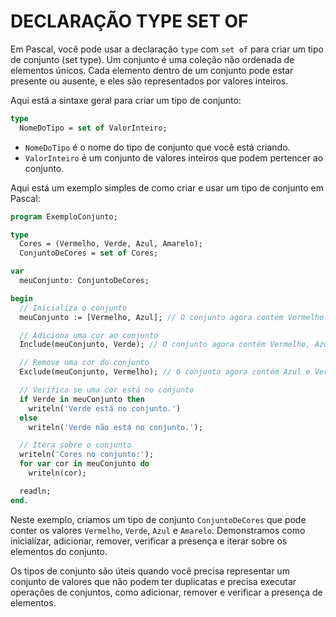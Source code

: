 # DECLARAÇÃO TYPE SET OF
Em Pascal, você pode usar a declaração `type` com `set of` para criar um tipo de conjunto (set type). Um conjunto é uma coleção não ordenada de elementos únicos. Cada elemento dentro de um conjunto pode estar presente ou ausente, e eles são representados por valores inteiros.

Aqui está a sintaxe geral para criar um tipo de conjunto:

```pascal
type
  NomeDoTipo = set of ValorInteiro;
```

- `NomeDoTipo` é o nome do tipo de conjunto que você está criando.
- `ValorInteiro` é um conjunto de valores inteiros que podem pertencer ao conjunto.

Aqui está um exemplo simples de como criar e usar um tipo de conjunto em Pascal:

```pascal
program ExemploConjunto;

type
  Cores = (Vermelho, Verde, Azul, Amarelo);
  ConjuntoDeCores = set of Cores;

var
  meuConjunto: ConjuntoDeCores;

begin
  // Inicializa o conjunto
  meuConjunto := [Vermelho, Azul]; // O conjunto agora contém Vermelho e Azul

  // Adiciona uma cor ao conjunto
  Include(meuConjunto, Verde); // O conjunto agora contém Vermelho, Azul e Verde

  // Remove uma cor do conjunto
  Exclude(meuConjunto, Vermelho); // O conjunto agora contém Azul e Verde

  // Verifica se uma cor está no conjunto
  if Verde in meuConjunto then
    writeln('Verde está no conjunto.')
  else
    writeln('Verde não está no conjunto.');

  // Itera sobre o conjunto
  writeln('Cores no conjunto:');
  for var cor in meuConjunto do
    writeln(cor);

  readln;
end.
```

Neste exemplo, criamos um tipo de conjunto `ConjuntoDeCores` que pode conter os valores `Vermelho`, `Verde`, `Azul` e `Amarelo`. Demonstramos como inicializar, adicionar, remover, verificar a presença e iterar sobre os elementos do conjunto.

Os tipos de conjunto são úteis quando você precisa representar um conjunto de valores que não podem ter duplicatas e precisa executar operações de conjuntos, como adicionar, remover e verificar a presença de elementos.